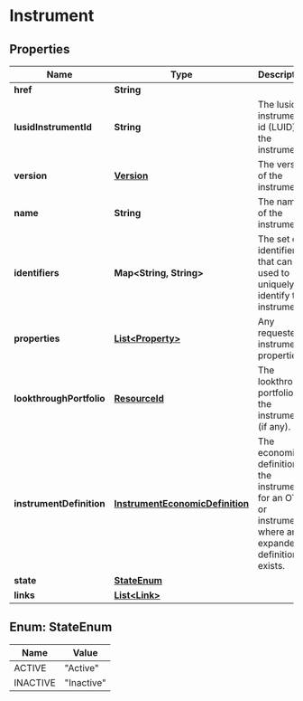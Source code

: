 
# Instrument

## Properties
Name | Type | Description | Notes
------------ | ------------- | ------------- | -------------
**href** | **String** |  |  [optional]
**lusidInstrumentId** | **String** | The lusid instrument id (LUID) of the instrument |  [optional]
**version** | [**Version**](Version.md) | The version of the instrument |  [optional]
**name** | **String** | The name of the instrument |  [optional]
**identifiers** | **Map&lt;String, String&gt;** | The set of identifiers that can be used to uniquely identify the instrument |  [optional]
**properties** | [**List&lt;Property&gt;**](Property.md) | Any requested instrument properties |  [optional]
**lookthroughPortfolio** | [**ResourceId**](ResourceId.md) | The lookthrough portfolio of the instrument (if any). |  [optional]
**instrumentDefinition** | [**InstrumentEconomicDefinition**](InstrumentEconomicDefinition.md) | The economic definition of the instrument for an OTC or instrument where an expanded definition exists. |  [optional]
**state** | [**StateEnum**](#StateEnum) |  | 
**links** | [**List&lt;Link&gt;**](Link.md) |  |  [optional]


<a name="StateEnum"></a>
## Enum: StateEnum
Name | Value
---- | -----
ACTIVE | &quot;Active&quot;
INACTIVE | &quot;Inactive&quot;



